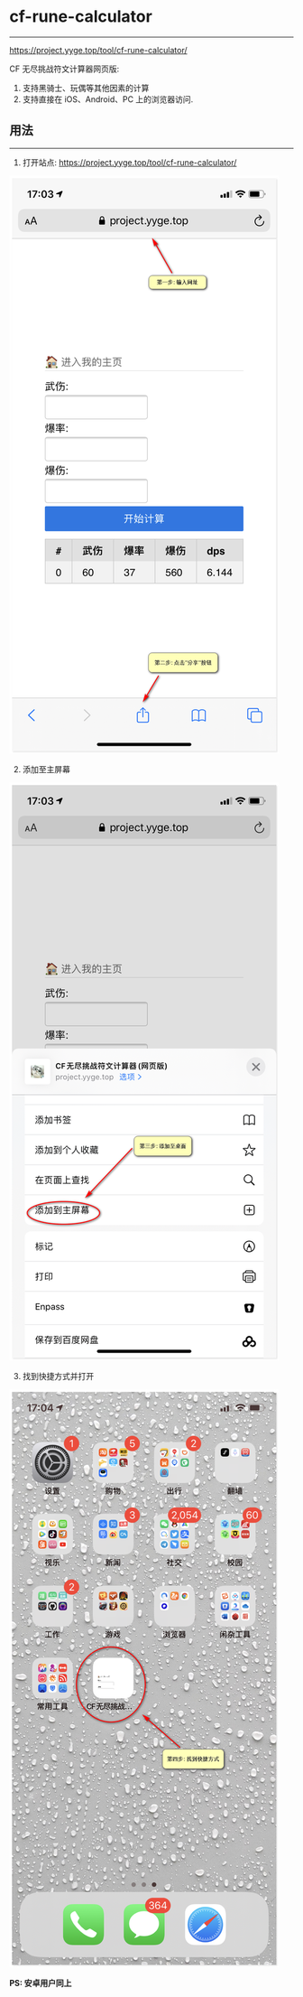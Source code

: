 # cf-rune-calculator

------

https://project.yyge.top/tool/cf-rune-calculator/

CF 无尽挑战符文计算器网页版:

1. 支持黑骑士、玩偶等其他因素的计算
2. 支持直接在 iOS、Android、PC 上的浏览器访问.

## 用法

------

1. 打开站点: https://project.yyge.top/tool/cf-rune-calculator/

![第一步](./src/images/step_1.PNG)

2. 添加至主屏幕

![第二步](./src/images/step_2.PNG)

3. 找到快捷方式并打开

![第三步](./src/images/step_3.PNG)

**PS: 安卓用户同上**